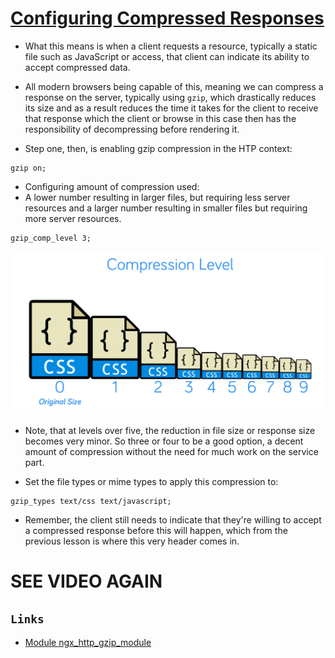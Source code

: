 # [Configuring Compressed Responses](../Code/13%2BCompressed%2BResponses%2Bwith%2Bgzip.conf)


- What this means is when a client requests a resource, typically a static file such as JavaScript or access, that client can indicate its ability to accept compressed data.

- All modern browsers being capable of this, meaning we can compress a response on the server, typically using `gzip`, which drastically reduces its size and as a result reduces the time it takes for the client to receive that response  which the client or browse in this case then has the responsibility of decompressing before rendering it.

- Step one, then, is enabling gzip compression in the HTP context:
```
gzip on;
```

- Configuring amount of compression used:
- A lower number resulting in larger files, but requiring less server resources and a larger number resulting in smaller files but requiring more server resources.
```
gzip_comp_level 3;
```
![alt text](./images/17.png)

- Note, that at levels over five, the reduction in file size or response size becomes very minor. So three or four to be a good option, a decent amount of compression without the need for much work on the service part.

- Set the file types or mime types to apply this compression to:
```
gzip_types text/css text/javascript;
```

- Remember, the client still needs to indicate that they're willing to accept a compressed response before this will happen, which from the previous lesson is where this very header comes in.

# SEE VIDEO AGAIN

## `Links`
- [Module ngx_http_gzip_module](http://nginx.org/en/docs/http/ngx_http_gzip_module.html)
